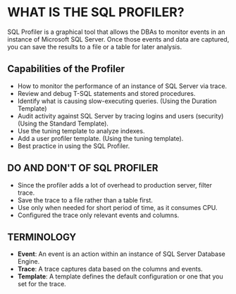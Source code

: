 # WHAT IS THE SQL PROFILER?

SQL Profiler is a graphical tool that allows the DBAs to monitor events in an instance of Microsoft SQL Server. Once those events and data are captured, you can save the results to a file or a table for later analysis.

## Capabilities of the Profiler

- How to monitor the performance of an instance of SQL Server via trace.
- Review and debug T-SQL statements and stored procedures.
- Identify what is causing slow-executing queries. (Using the Duration Template)
- Audit activity against SQL Server by tracing logins and users (security) (Using the Standard Template).
- Use the tuning template to analyze indexes.
- Add a user profiler template. (Using the tuning template).
- Best practice in using the SQL Profiler.

## DO AND DON'T OF SQL PROFILER

- Since the profiler adds a lot of overhead to production server, filter trace.
- Save the trace to a file rather than a table first.
- Use only when needed for short period of time, as it consumes CPU.
- Configured the trace only relevant events and columns.

## TERMINOLOGY

- **Event**: An event is an action within an instance of SQL Server Database Engine.
- **Trace**: A trace captures data based on the columns and events.
- **Template**: A template defines the default configuration or one that you set for the trace.